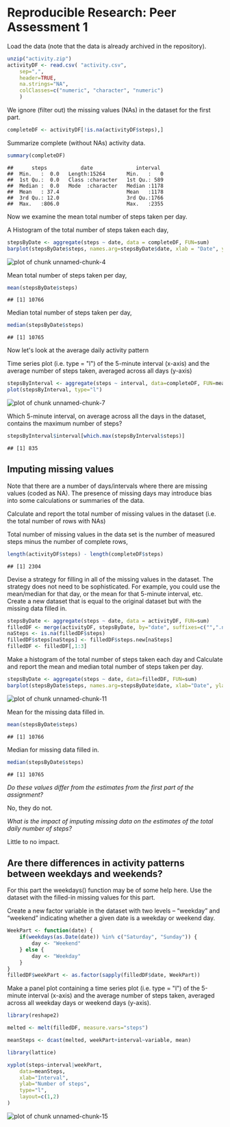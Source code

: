 Reproducible Research: Peer Assessment 1
========================================

Load the data (note that the data is already archived in the repository).


```r
unzip("activity.zip")
activityDF <- read.csv( "activity.csv",
	sep=",",
	header=TRUE,
	na.strings="NA",
	colClasses=c("numeric", "character", "numeric")
	)
```

We ignore (filter out) the missing values (NAs) in the dataset for the first part.


```r
completeDF <- activityDF[!is.na(activityDF$steps),]
```

Summarize complete (without NAs) activity data.


```r
summary(completeDF)
```

```
##      steps           date              interval   
##  Min.   :  0.0   Length:15264       Min.   :   0  
##  1st Qu.:  0.0   Class :character   1st Qu.: 589  
##  Median :  0.0   Mode  :character   Median :1178  
##  Mean   : 37.4                      Mean   :1178  
##  3rd Qu.: 12.0                      3rd Qu.:1766  
##  Max.   :806.0                      Max.   :2355
```

Now we examine the mean total number of steps taken per day.

A Histogram of the total number of steps taken each day,


```r
stepsByDate <- aggregate(steps ~ date, data = completeDF, FUN=sum)
barplot(stepsByDate$steps, names.arg=stepsByDate$date, xlab = "Date", ylab = "Number of Steps")
```

![plot of chunk unnamed-chunk-4](figure/unnamed-chunk-4.png) 

Mean total number of steps taken per day,


```r
mean(stepsByDate$steps)
```

```
## [1] 10766
```

Median total number of steps taken per day,


```r
median(stepsByDate$steps) 
```

```
## [1] 10765
```

Now let's look at the average daily activity pattern

Time series plot (i.e. type = "l") of the 5-minute interval (x-axis) and the average number of steps taken, averaged across all days (y-axis)


```r
stepsByInterval <- aggregate(steps ~ interval, data=completeDF, FUN=mean)
plot(stepsByInterval, type="l")
```

![plot of chunk unnamed-chunk-7](figure/unnamed-chunk-7.png) 

Which 5-minute interval, on average across all the days in the dataset, contains the maximum number of steps?


```r
stepsByInterval$interval[which.max(stepsByInterval$steps)]
```

```
## [1] 835
```


## Imputing missing values

Note that there are a number of days/intervals where there are missing values (coded as NA). The presence of missing days may introduce bias into some calculations or summaries of the data.

Calculate and report the total number of missing values in the dataset (i.e. the total number of rows with NAs)

Total number of missing values in the data set is the number of measured steps minus the number of complete rows,


```r
length(activityDF$steps) - length(completeDF$steps)
```

```
## [1] 2304
```

Devise a strategy for filling in all of the missing values in the dataset. The strategy does not need to be sophisticated. For example, you could use the mean/median for that day, or the mean for that 5-minute interval, etc.
Create a new dataset that is equal to the original dataset but with the missing data filled in.


```r
stepsByDate <- aggregate(steps ~ date, data = activityDF, FUN=sum)
filledDF <- merge(activityDF, stepsByDate, by="date", suffixes=c("",".new"))
naSteps <- is.na(filledDF$steps)
filledDF$steps[naSteps] <- filledDF$steps.new[naSteps]
filledDF <- filledDF[,1:3]
```

Make a histogram of the total number of steps taken each day and Calculate and report the mean and median total number of steps taken per day. 


```r
stepsByDate <- aggregate(steps ~ date, data=filledDF, FUN=sum)
barplot(stepsByDate$steps, names.arg=stepsByDate$date, xlab="Date", ylab="Number of Steps")
```

![plot of chunk unnamed-chunk-11](figure/unnamed-chunk-11.png) 

Mean for the missing data filled in.


```r
mean(stepsByDate$steps)
```

```
## [1] 10766
```

Median for missing data filled in.


```r
median(stepsByDate$steps)
```

```
## [1] 10765
```
*Do these values differ from the estimates from the first part of the assignment?*

No, they do not.

*What is the impact of imputing missing data on the estimates of the total daily number of steps?*

Little to no impact.

## Are there differences in activity patterns between weekdays and weekends?

For this part the weekdays() function may be of some help here. Use the dataset with the filled-in missing values for this part.

Create a new factor variable in the dataset with two levels – “weekday” and “weekend” indicating whether a given date is a weekday or weekend day.


```r
WeekPart <- function(date) {
	if(weekdays(as.Date(date)) %in% c("Saturday", "Sunday")) {
		day <- "Weekend"
	} else {
		day <- "Weekday"
	}
}
filledDF$weekPart <- as.factor(sapply(filledDF$date, WeekPart))
```

Make a panel plot containing a time series plot (i.e. type = "l") of the 5-minute interval (x-axis) and the average number of steps taken, averaged across all weekday days or weekend days (y-axis).


```r
library(reshape2)

melted <- melt(filledDF, measure.vars="steps")

meanSteps <- dcast(melted, weekPart+interval~variable, mean)

library(lattice)

xyplot(steps~interval|weekPart,
	data=meanSteps,
	xlab="Interval",
	ylab="Number of steps",
	type="l",
	layout=c(1,2)
)
```

![plot of chunk unnamed-chunk-15](figure/unnamed-chunk-15.png) 
